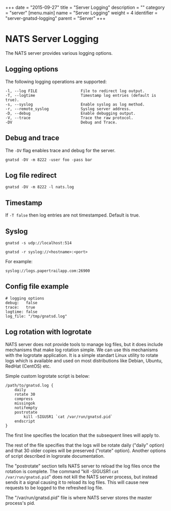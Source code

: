 +++
date = "2015-09-27"
title = "Server Logging"
description = ""
category = "server"
[menu.main]
  name = "Server Logging"
  weight = 4
  identifier = "server-gnatsd-logging"
  parent = "Server"
+++

# NATS Server Logging

The NATS server provides various logging options.

## Logging options

The following logging operations are supported:

    -l, --log FILE                   File to redirect log output.
    -T, --logtime                    Timestamp log entries (default is true).
    -s, --syslog                     Enable syslog as log method.
    -r, --remote_syslog              Syslog server address.
    -D, --debug                      Enable debugging output.
    -V, --trace                      Trace the raw protocol.
    -DV                              Debug and Trace.

## Debug and trace

The `-DV` flag enables trace and debug for the server.

```
gnatsd -DV -m 8222 -user foo -pass bar
```

## Log file redirect

```
gnatsd -DV -m 8222 -l nats.log
```

## Timestamp

If `-T false` then log entries are not timestamped. Default is true.

## Syslog

```
gnatsd -s udp://localhost:514
```

```
gnatsd -r syslog://<hostname>:<port>
```

For example:

```
syslog://logs.papertrailapp.com:26900
```

## Config file example

```
# logging options
debug:   false
trace:   true
logtime: false
log_file: "/tmp/gnatsd.log"
```

## Log rotation with logrotate

NATS server does not provide tools to manage log files, but it does include mechanisms that make log rotation simple. We can use this mechanisms with the logrotate application. It is a simple standart Linux utility to rotate logs which is available and used on most distributions like Debian, Ubuntu, RedHat (CentOS) etc.

Simple custom logrotate script is below:

```
/path/to/gnatsd.log {
    daily
    rotate 30
    compress
    missingok
    notifempty
    postrotate
        kill -SIGUSR1 `cat /var/run/gnatsd.pid`   
    endscript
}
```

The first line specifies the location that the subsequent lines will apply to.

The rest of the file specifies that the logs will be rotate daily ("daily" option) and that 30 older copies will be preserved ("rotate" option). Another options of script described in logrorate documentation.

The "postrotate" section tells NATS server to reload the log files once the rotation is complete. The command "kill -SIGUSR1 `cat /var/run/gnatsd.pid`" does not kill the NATS server process, but instead sends it a signal causing it to reload its log files. This will cause new requests to be logged to the refreshed log file.

The "/var/run/gnatsd.pid" file is where NATS server stores the master process's pid.
